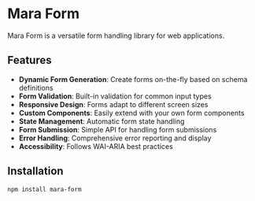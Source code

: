 # Mara Form

Mara Form is a versatile form handling library for web applications.

## Features

- **Dynamic Form Generation**: Create forms on-the-fly based on schema definitions
- **Form Validation**: Built-in validation for common input types
- **Responsive Design**: Forms adapt to different screen sizes
- **Custom Components**: Easily extend with your own form components
- **State Management**: Automatic form state handling
- **Form Submission**: Simple API for handling form submissions
- **Error Handling**: Comprehensive error reporting and display
- **Accessibility**: Follows WAI-ARIA best practices

## Installation

```bash
npm install mara-form
```
